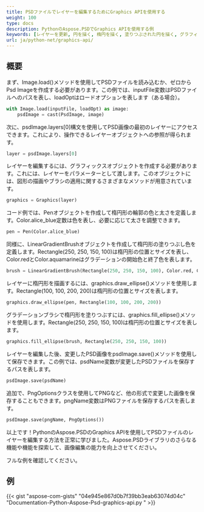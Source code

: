 ```yaml
---
title: PSDファイルでレイヤーを編集するためにGraphics APIを使用する
weight: 100
type: docs
description: PythonのAspose.PSDでGraphics APIを使用する例
keywords: [レイヤーを更新, 円を描く, 楕円を描く, 塗りつぶされた円を描く, グラフィックス, psd api, python, コードサンプル]
url: ja/python-net/graphics-api/
---
```


## **概要**
まず、Image.load()メソッドを使用してPSDファイルを読み込むか、ゼロからPsd Imageを作成する必要があります。この例では、inputFile変数はPSDファイルへのパスを表し、loadOptはロードオプションを表します（ある場合）。

```python 
with Image.load(inputFile, loadOpt) as image:
    psdImage = cast(PsdImage, image)
```
次に、psdImage.layers[0]構文を使用してPSD画像の最初のレイヤーにアクセスできます。これにより、操作できるレイヤーオブジェクトへの参照が得られます。

```python 
layer = psdImage.layers[0]
```
レイヤーを編集するには、グラフィックスオブジェクトを作成する必要があります。これには、レイヤーをパラメーターとして渡します。このオブジェクトには、図形の描画やブラシの適用に関するさまざまなメソッドが用意されています。

```python 
graphics = Graphics(layer)
```
コード例では、Penオブジェクトを作成して楕円形の輪郭の色と太さを定義します。Color.alice_blue定数は色を表し、必要に応じて太さを調整できます。

```python 
pen = Pen(Color.alice_blue)
```
同様に、LinearGradientBrushオブジェクトを作成して楕円形の塗りつぶし色を定義します。Rectangle(250, 250, 150, 100)は楕円形の位置とサイズを表し、Color.redとColor.aquamarineはグラデーションの開始色と終了色を表します。

```python 
brush = LinearGradientBrush(Rectangle(250, 250, 150, 100), Color.red, Color.aquamarine, 45)
```
レイヤーに楕円形を描画するには、graphics.draw_ellipse()メソッドを使用します。Rectangle(100, 100, 200, 200)は楕円形の位置とサイズを表します。

```python 
graphics.draw_ellipse(pen, Rectangle(100, 100, 200, 200))
```
グラデーションブラシで楕円形を塗りつぶすには、graphics.fill_ellipse()メソッドを使用します。Rectangle(250, 250, 150, 100)は楕円形の位置とサイズを表します。

```python 
graphics.fill_ellipse(brush, Rectangle(250, 250, 150, 100))
```
レイヤーを編集した後、変更したPSD画像をpsdImage.save()メソッドを使用して保存できます。この例では、psdName変数が変更したPSDファイルを保存するパスを表します。

```python 
psdImage.save(psdName)
```
追加で、PngOptionsクラスを使用してPNGなど、他の形式で変更した画像を保存することもできます。pngName変数はPNGファイルを保存するパスを表します。

```python 
psdImage.save(pngName, PngOptions())
```
以上です！PythonのAspose.PSDのGraphics APIを使用してPSDファイルのレイヤーを編集する方法を正常に学びました。Aspose.PSDライブラリのさらなる機能や機能を探索して、画像編集の能力を向上させてください。

フルな例を確認してください。

## **例**
{{< gist "aspose-com-gists" "04e945e867d0b7f39bb3eab63074d04c" "Documentation-Python-Aspose-Psd-graphics-api.py " >}}
